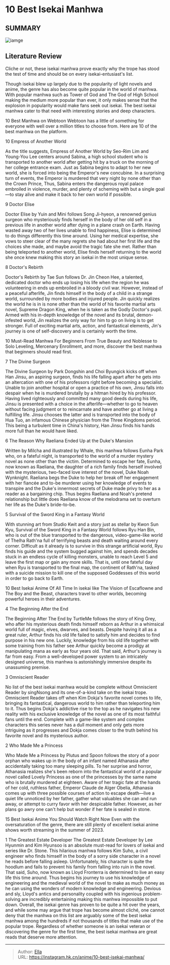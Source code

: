 # 10 Best Isekai Manhwa


## SUMMARY 

![iamge](https://static1.srcdn.com/wordpress/wp-content/uploads/2023/10/dokja-from-omniscient-reader-and-elise-from-doctor-elise-manhwa.jpg)

## Literature Review

Cliche or not, these isekai manhwa prove exactly why the trope has stood the test of time and should be on every isekai-entusiast&#39;s list.





Though isekai blew up largely due to the popularity of light novels and anime, the genre has also become quite popular in the world of manhwa. With popular manhwa such as Tower of God and The God of High School making the medium more popular than ever, it only makes sense that the explosion in popularity would make fans seek out isekai. The best isekai manhwa cater to that need with interesting stories and deep characters.
            
 
 10 Best Manhwa on Webtoon 
Webtoon has a little of something for everyone with well over a million titles to choose from. Here are 10 of the best manhwa on the platform.












 








 10  Empress of Another World 
        

As the title suggests, Empress of Another World by Seo-Rim Lim and Young-You Lee centers around Sabina, a high school student who is transported to another world after getting hit by a truck on the morning of her college entrance exam. Just as Sabina begins to adapt to her new world, she is forced into being the Emperor&#39;s new concubine. In a surprising turn of events, the Emperor is murdered that very night by none other than the Crown Prince, Thus, Sabina enters the dangerous royal palace embroiled in violence, murder, and plenty of scheming with but a single goal—to stay alive and make it back to her own world if possible.





 9  Doctor Elise 
        

Doctor Elise by Yuin and Mini follows Song Ji-hyeon, a renowned genius surgeon who mysteriously finds herself in the body of her old self in a previous life in another world after dying in a plane crash on Earth. Having wasted away two of her lives unable to find happiness, Elise is determined to do things differently this time around. Using her medical expertise, she vows to steer clear of the many regrets she had about her first life and the choices she made, and maybe avoid the tragic fate she met. Rather than being teleported to another world, Elise finds herself returning to the world she once knew making this story an isekai in the most unique sense.





 8  Doctor&#39;s Rebirth 
        

Doctor&#39;s Rebirth by Tae Sun follows Dr. Jin Cheon Hee, a talented, dedicated doctor who ends up losing his life when the region he was volunteering in ends up embroiled in a bloody civil war. However, instead of a peaceful afterlife, Jin finds himself in the body of a child in a strange world, surrounded by more bodies and injured people. Jin quickly realizes the world he is in is none other than the world of his favorite martial arts novel, Supreme Dragon King, when he is taken as the Godly Doctor&#39;s pupil. Armed with his in-depth knowledge of the novel and its brutal, demon-infested world, Jin realizes the only way for him to go on living is to get stronger. Full of exciting martial arts, action, and fantastical elements, Jin&#39;s journey is one of self-discovery and is certainly worth the time.
            
 
 10 Must-Read Manhwa For Beginners 
From True Beauty and Noblesse to Solo Leveling, Mercenary Enrollment, and more, discover the best manhwa that beginners should read first.








 7  The Divine Surgeon 
        

The Divine Surgeon by Park Dongshin and Choi Byungick kicks off when Han Jinsu, an aspiring surgeon, finds his life falling apart after he gets into an altercation with one of his professors right before becoming a specialist. Unable to join another hospital or open a practice of his own, Jinsu falls into despair when he is murdered brutally by a hitman hired by his professor. Having lived righteously and committed many good deeds during his life, Jinsu is presented with a choice in the afterlife—whether to go to heaven without facing judgment or to reincarnate and have another go at living a fulfilling life. Jinsu chooses the latter and is transported into the body of Hua Tuo, an infamous Chinese physician from the Three Kingdoms period. This being a turbulent time in China&#39;s history, Han Jinsu finds his hands more full than he would have liked.





 6  The Reason Why Raeliana Ended Up at the Duke&#39;s Mansion 
        

Written by Milcha and illustrated by Whale, this manhwa follows Eunha Park who, on a fateful night, is transported to the world of a murder mystery novel as none other than the victim. Determined to escape her fate, Eunha, now known as Raeliana, the daughter of a rich family finds herself involved with the mysterious, two-faced love interest of the novel, Duke Noah Wynknight. Raeliana begs the Duke to help her break off her engagement with her fiancée and to-be murderer using her knowledge of events to transpire and the Duke&#39;s innermost secrets of Duke made privy to her as a reader as a bargaining chip. Thus begins Raeliana and Noah&#39;s pretend relationship but little does Raeliana know of the melodrama set to overturn her life as the Duke&#39;s bride-to-be.





 5  Survival of the Sword King in a Fantasy World 
        

With stunning art from Studio Kwit and a story just as stellar by Kwon Sun Kyu, Survival of the Sword King in a Fantasy World follows Ryu Han Bin, who is out of the blue transported to the dangerous, video-game-like world of Thelha Rath&#39;na full of terrifying beasts and death waiting around every corner. Difficult as it already is to survive in this strange artificial world, Ryu finds his guide and the system bugged against him, and spends decades stuck in an endless cycle of killing monsters, unable to reach Level 5 and leave the first map or gain any more skills. That is, until one fateful day when Ryu is transported to the final map, the continent of Rath&#39;na, tasked with a suicide mission to kill one of the supposed Goddesses of this world in order to go back to Earth.
            
 
 10 Best Isekai Anime Of All Time 
In isekai like The Vision of Escaflowne and The Boy and the Beast, characters travel to other worlds, becoming powerful heroes in their adventures.








 4  The Beginning After the End 
        

The Beginning After The End by TurtleMe follows the story of King Grey, who after his mysterious death finds himself reborn as Arthur in a whimsical world full of magic, elves, dwarves, and beasts. Despite having it all as a great ruler, Arthur finds his old life failed to satisfy him and decides to find purpose in his new one. Luckily, knowledge from his old life together with some training from his father see Arthur quickly become a prodigy at manipulating mana as early as four years old. That said, Arthur&#39;s journey is far from easy. From a well-developed power system to an intricately designed universe, this manhwa is astonishingly immersive despite its unassuming premise.





 3  Omniscient Reader 
        

No list of the best isekai manhwa would be complete without Omniscient Reader by singNsong and its one-of-a-kind take on the isekai trope. Omniscient Reader takes off when Kim Dokja&#39;s favorite novel comes to life, bringing its fantastical, dangerous world to him rather than teleporting him to it. Thus begins Dokja&#39;s addictive rise to the top as he navigates his new reality with his exclusive knowledge of the novel as one of its most faithful fans until the end. Complete with a game-like system and complex characters this series never has a dull moment and only gets more intriguing as it progresses and Dokja comes closer to the truth behind his favorite novel and its mysterious author.





 2  Who Made Me a Princess 
        

Who Made Me a Princess by Plutus and Spoon follows the story of a poor orphan who wakes up in the body of an infant named Athanasia after accidentally taking too many sleeping pills. To her surprise and horror, Athanasia realizes she&#39;s been reborn into the fantastical world of a popular novel called Lovely Princess as one of the princesses by the same name who is brutally murdered at eighteen. Aware of her tragic fate at the hands of her cold, ruthless father, Emperor Claude de Alger Obelia, Athanasia comes up with three possible courses of action to escape death—live a quiet life unnoticed by her father, gather what valuables she can and run away, or attempt to curry favor with her despicable father. However, as her plans go awry one can&#39;t help but wonder if her fate is sealed in stone.
            
 
 15 Best Isekai Anime You Should Watch Right Now 
Even with the oversaturation of the genre, there are still plenty of excellent isekai anime shows worth streaming in the summer of 2023.








 1  The Greatest Estate Developer 
The Greatest Estate Developer by Lee Hyunmin and Kim Hyunsoo is an absolute must-read for lovers of isekai and series like Dr. Stone. This hilarious manhwa follows Kim Suho, a civil engineer who finds himself in the body of a sorry side character in a novel he reads before falling asleep. Unfortunately, his character is quite the hoodlum and fails to prevent his family from falling into ruin in the novel. That said, Suho, now known as Lloyd Fronterra is determined to live an easy life this time around. Thus begins his journey to use his knowledge of engineering and the medieval world of the novel to make as much money as he can using the wonders of modern knowledge and engineering. Devious and sly, Lloyd&#39;s antics and personality coupled with his ingenious problem-solving are incredibly entertaining making this manhwa impossible to put down.
Overall, the isekai genre has proven to be quite a hit over the years, and while some may argue that trope has become almost cliché, one cannot deny that the manhwa on this list are arguably some of the best isekai manhwa among the hundreds if not thousands of titles that make use of the popular trope. Regardless of whether someone is an isekai veteran or discovering the genre for the first time, the best isekai manhwa are great reads that deserve more attention.

---

> Author: [Ella](https://instagram.hk.cn/)  
> URL: https://instagram.hk.cn/anime/10-best-isekai-manhwa/  


